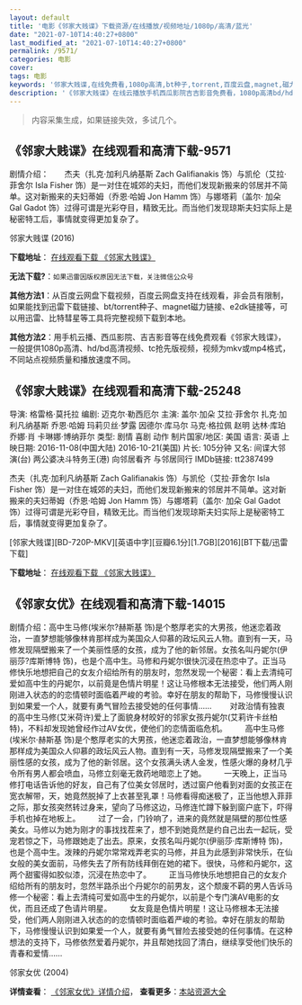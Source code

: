 ```yaml
---
layout: default
title: '电影《邻家大贱谍》下载资源/在线播放/视频地址/1080p/高清/蓝光'
date: "2021-07-10T14:40:27+0800"
last_modified_at: "2021-07-10T14:40:27+0800"
permalink: /9571/
categories: 电影
cover:
tags: 电影
keywords: '邻家大贱谍,在线免费看,1080p高清,bt种子,torrent,百度云盘,magnet,磁力链,迅雷下载资源'
description: '《邻家大贱谍》在线云播放手机西瓜影院吉吉影音免费看，1080p高清bd/hd未删减完整版和tc抢先枪版，mkv/mp4格式，附带bt/torrent种子、magnet/磁力链、百度云盘、网盘资源迅雷下载链接'
---
```


>内容采集生成，如果链接失效，多试几个。


## 《邻家大贱谍》在线观看和高清下载-9571

剧情介绍：　　杰夫（扎克·加利凡纳基斯 Zach Galifianakis 饰）与凯伦（艾拉·菲舍尔 Isla Fisher 饰）是一对住在城郊的夫妇，而他们发现新搬来的邻居并不简单。这对新搬来的夫妇蒂姆（乔恩·哈姆 Jon Hamm 饰）与娜塔莉（盖尔· 加朵 Gal Gadot 饰）过得可谓是光彩夺目，精致无比。而当他们发现琼斯夫妇实际上是秘密特工后，事情就变得更加复杂了。


邻家大贱谍 (2016)

**下载地址**： [在线观看下载 《邻家大贱谍》](https://www.btbtdy.me/btdy/dy9132.html) 


**无法下载?**：`如果迅雷因版权原因无法下载，关注微信公众号 `

**其他方法1**：从百度云网盘下载视频，百度云网盘支持在线观看，非会员有限制，如果能找到迅雷下载链接、bt/torrent种子、magnet磁力链接、e2dk链接等，可以用迅雷、比特彗星等工具将完整视频下载到本地。

**其他方法2**：用手机云播、西瓜影院、吉吉影音等在线免费观看《邻家大贱谍》，一般提供1080p高清、hd/bd高清视频、tc抢先版视频，视频为mkv或mp4格式，不同站点视频质量和播放速度不同。


## 《邻家大贱谍》在线观看和高清下载-25248

导演: 格雷格·莫托拉 编剧: 迈克尔·勒西厄尔 主演: 盖尔·加朵 艾拉·菲舍尔 扎克·加利凡纳基斯 乔恩·哈姆 玛莉贝丝·梦露 因德尔·库马尔 马克·格拉佩 赵明 达林·库珀 乔娜·肖 卡琳娜·博纳菲尔 类型: 剧情 喜剧 动作 制片国家/地区: 美国 语言: 英语 上映日期: 2016-11-08(中国大陆) 2016-10-21(美国) 片长: 105分钟 又名: 间谍大邻演(台) 两公婆决斗特务王(港) 向邻居看齐 与邻居同行 IMDb链接: tt2387499

杰夫（扎克·加利凡纳基斯 Zach Galifianakis 饰）与凯伦（艾拉·菲舍尔 Isla Fisher 饰）是一对住在城郊的夫妇，而他们发现新搬来的邻居并不简单。这对新搬来的夫妇蒂姆（乔恩·哈姆 Jon Hamm 饰）与娜塔莉（盖尔· 加朵 Gal Gadot 饰）过得可谓是光彩夺目，精致无比。而当他们发现琼斯夫妇实际上是秘密特工后，事情就变得更加复杂了。


[邻家大贱谍][BD-720P-MKV][英语中字][豆瓣6.1分][1.7GB][2016][BT下载/迅雷下载]

**下载地址**： [在线观看下载 《邻家大贱谍》](https://www.btdx8.com/torrent/keeping_up_with_the_joneses_2016.html) 


## 《邻家女优》在线观看和高清下载-14015

剧情介绍：高中生马修(埃米尔?赫斯基 饰)是个憨厚老实的大男孩，他迷恋着政治，一直梦想能够像林肯那样成为美国众人仰慕的政坛风云人物。直到有一天，马修发现隔壁搬来了一个美丽性感的女孩，成为了他的新邻居。女孩名叫丹妮尔(伊丽莎?库斯博特 饰)，也是个高中生。马修和丹妮尔很快沉浸在热恋中了。正当马修快乐地想把自己的女友介绍给所有的朋友时，忽然发现一个秘密：看上去清纯可爱如高中生的丹妮尔，以前竟是色情片明星！这让马修根本无法接受，他们两人刚刚进入状态的的恋情顿时面临着严峻的考验。幸好在朋友的帮助下，马修慢慢认识到如果爱一个人，就要有勇气冒险去接受她的任何事情……   　　对政治情有独衷的高中生马修(艾米荷许)爱上了面貌身材皎好的邻家女孩丹妮尔(艾莉许卡丝柏特)，不料却发现她曾经作过AV女优，使他们的恋情面临危机。   　　高中生马修(埃米尔·赫斯基 饰)是个憨厚老实的大男孩，他迷恋着政治，一直梦想能够像林肯那样成为美国众人仰慕的政坛风云人物。直到有一天，马修发现隔壁搬来了一个美丽性感的女孩，成为了他的新邻居。这个女孩满头诱人金发，性感火爆的身材几乎令所有男人都会喷血，马修立刻毫无救药地暗恋上了她。   　　一天晚上，正当马修打电话告诉他的好友，自己有了位美女邻居时，透过窗户他看到对面的女孩正在宽衣解带，天，她竟然脱掉了上衣甚至乳罩！马修看得痴迷极了，正当他想入菲菲之际，那女孩突然转过身来，望向了马修这边，马修连忙蹲下躲到窗户底下，吓得手机也掉在地板上。   　　过了一会，门铃响了，进来的竟然就是隔壁的那位性感美女。马修以为她为刚才的事找找茬来了，想不到她竟然是约自己出去一起玩，受宠若惊之下，马修跟她走了出去。原来，女孩名叫丹妮尔(伊丽莎·库斯博特 饰)，也是个高中生。泼辣的丹妮尔常常戏弄老实的马修，并且为此感到非常快乐，在仙女般的美女面前，马修失去了所有防线拜倒在她的裙下。很快，马修和丹妮尔，这两个甜蜜得如胶似漆，沉浸在热恋中了。   　　正当马修快乐地想把自己的女友介绍给所有的朋友时，忽然半路杀出个丹妮尔的前男友，这个颓废不羁的男人告诉马修一个秘密：看上去清纯可爱如高中生的丹妮尔，以前是个专门演AV电影的女优，而且还成了色请片明星。   　　女友竟是色情片明星！这让马修根本无法接受，他们两人刚刚进入状态的的恋情顿时面临着严峻的考验。幸好在朋友的帮助下，马修慢慢认识到如果爱一个人，就要有勇气冒险去接受她的任何事情。在这种想法的支持下，马修依然爱着丹妮尔，并且帮她找回了清白，继续享受他们快乐的青春和爱情……


邻家女优 (2004)

**详情查看**： [《邻家女优》详情介绍](/movie/14015/)， **查看更多**：[本站资源大全](/movie/t/all/)

